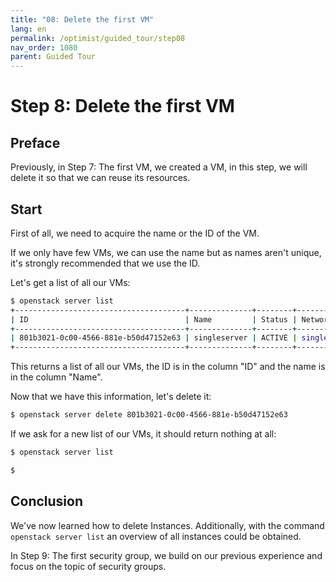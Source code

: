 ```yaml
---
title: "08: Delete the first VM"
lang: en
permalink: /optimist/guided_tour/step08
nav_order: 1080
parent: Guided Tour
---
```


Step 8: Delete the first VM
===========================

Preface
-------

Previously, in Step 7: The first VM, we created a VM, in this step, we will delete it so that we can reuse its resources.

Start
-----

First of all, we need to acquire the name or the ID of the VM.

If we only have few VMs, we can use the name but as names aren't unique, it's
strongly recommended that we use the ID.

Let's get a list of all our VMs:

```bash
$ openstack server list
+--------------------------------------+--------------+--------+---------------------------------------------------+------------------------------------+
| ID                                   | Name         | Status | Networks                                          | Image Name                         |
+--------------------------------------+--------------+--------+---------------------------------------------------+------------------------------------+
| 801b3021-0c00-4566-881e-b50d47152e63 | singleserver | ACTIVE | single_internal_network=10.0.0.12, 185.116.245.39 | Ubuntu 16.04 Xenial Xerus - Latest |
+--------------------------------------+--------------+--------+---------------------------------------------------+------------------------------------+
```

This returns a list of all our VMs, the ID is in the column "ID" and the name is in the column "Name".

Now that we have this information, let's delete it:

```bash
$ openstack server delete 801b3021-0c00-4566-881e-b50d47152e63
```

If we ask for a new list of our VMs, it should return nothing at all:

```bash
$ openstack server list

$
```

Conclusion
----------

We've now learned how to delete Instances. Additionally, with the command `openstack server list` an overview of all instances could be obtained.

In Step 9: The first security group, we build on our previous experience and focus on the topic of security groups. 
